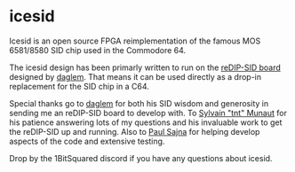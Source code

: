 # icesid

Icesid is an open source FPGA reimplementation of the famous MOS 6581/8580 SID chip used in the Commodore 64.

The icesid design has been primarly written to run on the [reDIP-SID board](https://github.com/daglem/reDIP-SID) designed by [daglem](https://github.com/daglem). That means it can be used directly as a drop-in replacement for the SID chip in a C64.

Special thanks go to [daglem](https://github.com/daglem) for both his SID wisdom and generosity in sending me an reDIP-SID board to develop with.  To [Sylvain "tnt" Munaut](https://github.com/smunaut/) for his patience answering lots of my questions and his invaluable work to get the reDIP-SID up and running. Also to [Paul Sajna](https://github.com/sajattack) for helping develop aspects of the code and extensive testing.

Drop by the 1BitSquared discord if you have any questions about icesid.
